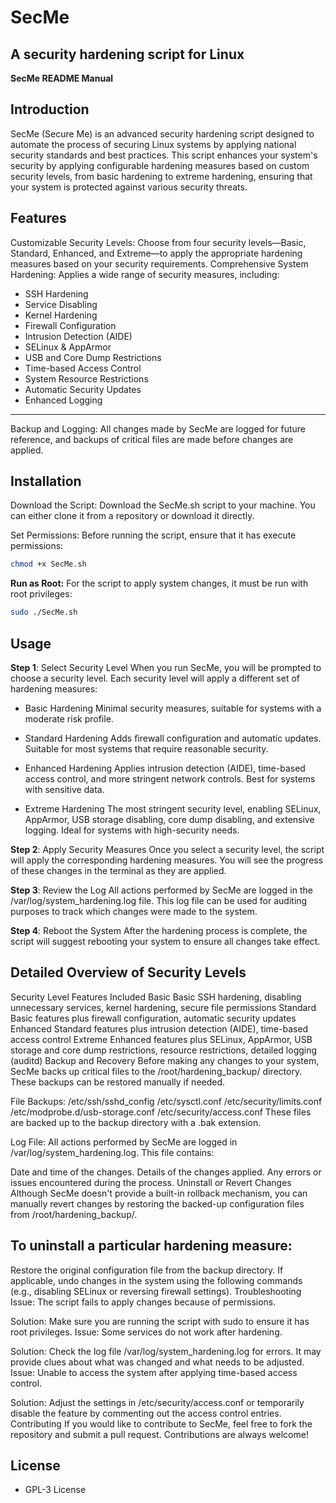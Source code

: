 # SecMe
A security hardening script for Linux
-------------------------------------
**SecMe README Manual**
## Introduction
SecMe (Secure Me) is an advanced security hardening script designed to automate the process of securing Linux systems by applying national security standards and best practices. This script enhances your system's security by applying configurable hardening measures based on custom security levels, from basic hardening to extreme hardening, ensuring that your system is protected against various security threats.

## Features
Customizable Security Levels: Choose from four security levels—Basic, Standard, Enhanced, and Extreme—to apply the appropriate hardening measures based on your security requirements.
Comprehensive System Hardening: Applies a wide range of security measures, including:
- SSH Hardening
- Service Disabling
- Kernel Hardening
- Firewall Configuration
- Intrusion Detection (AIDE)
- SELinux & AppArmor
- USB and Core Dump Restrictions
- Time-based Access Control
- System Resource Restrictions
- Automatic Security Updates
- Enhanced Logging
-----------------------------------------
Backup and Logging: All changes made by SecMe are logged for future reference, and backups of critical files are made before changes are applied.
## Installation
Download the Script:
Download the SecMe.sh script to your machine. You can either clone it from a repository or download it directly.

Set Permissions:
Before running the script, ensure that it has execute permissions:

```bash
chmod +x SecMe.sh
```
**Run as Root:**
For the script to apply system changes, it must be run with root privileges:

```bash
sudo ./SecMe.sh
```
## Usage
**Step 1**: Select Security Level
When you run SecMe, you will be prompted to choose a security level. Each security level will apply a different set of hardening measures:

- Basic Hardening
Minimal security measures, suitable for systems with a moderate risk profile.

- Standard Hardening
Adds firewall configuration and automatic updates. Suitable for most systems that require reasonable security.

- Enhanced Hardening
Applies intrusion detection (AIDE), time-based access control, and more stringent network controls. Best for systems with sensitive data.

- Extreme Hardening
The most stringent security level, enabling SELinux, AppArmor, USB storage disabling, core dump disabling, and extensive logging. Ideal for systems with high-security needs.

**Step 2**: Apply Security Measures
Once you select a security level, the script will apply the corresponding hardening measures. You will see the progress of these changes in the terminal as they are applied.

**Step 3**: Review the Log
All actions performed by SecMe are logged in the /var/log/system_hardening.log file. This log file can be used for auditing purposes to track which changes were made to the system.

**Step 4**: Reboot the System
After the hardening process is complete, the script will suggest rebooting your system to ensure all changes take effect.

## Detailed Overview of Security Levels
Security Level	Features Included
Basic	Basic SSH hardening, disabling unnecessary services, kernel hardening, secure file permissions
Standard	Basic features plus firewall configuration, automatic security updates
Enhanced	Standard features plus intrusion detection (AIDE), time-based access control
Extreme	Enhanced features plus SELinux, AppArmor, USB storage and core dump restrictions, resource restrictions, detailed logging (auditd)
Backup and Recovery
Before making any changes to your system, SecMe backs up critical files to the /root/hardening_backup/ directory. These backups can be restored manually if needed.

File Backups:
/etc/ssh/sshd_config
/etc/sysctl.conf
/etc/security/limits.conf
/etc/modprobe.d/usb-storage.conf
/etc/security/access.conf
These files are backed up to the backup directory with a .bak extension.

Log File:
All actions performed by SecMe are logged in /var/log/system_hardening.log. This file contains:

Date and time of the changes.
Details of the changes applied.
Any errors or issues encountered during the process.
Uninstall or Revert Changes
Although SecMe doesn't provide a built-in rollback mechanism, you can manually revert changes by restoring the backed-up configuration files from /root/hardening_backup/.

## To uninstall a particular hardening measure:

Restore the original configuration file from the backup directory.
If applicable, undo changes in the system using the following commands (e.g., disabling SELinux or reversing firewall settings).
Troubleshooting
Issue: The script fails to apply changes because of permissions.

Solution: Make sure you are running the script with sudo to ensure it has root privileges.
Issue: Some services do not work after hardening.

Solution: Check the log file /var/log/system_hardening.log for errors. It may provide clues about what was changed and what needs to be adjusted.
Issue: Unable to access the system after applying time-based access control.

Solution: Adjust the settings in /etc/security/access.conf or temporarily disable the feature by commenting out the access control entries.
Contributing
If you would like to contribute to SecMe, feel free to fork the repository and submit a pull request. Contributions are always welcome!

## License
- GPL-3 License
